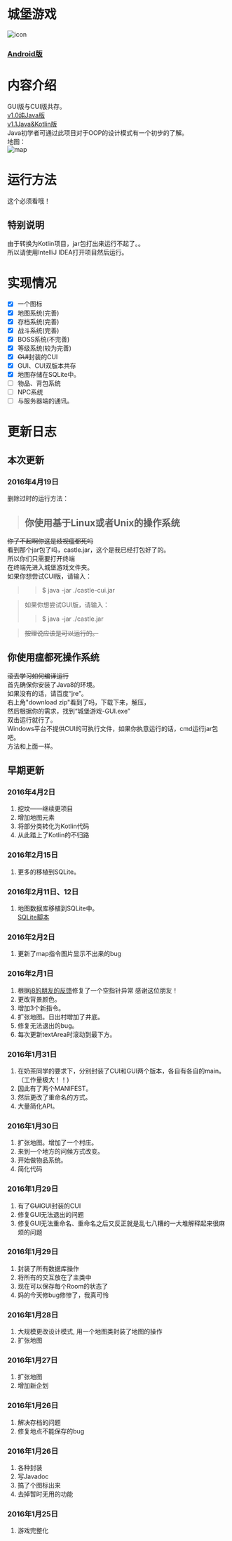 # 城堡游戏
![icon](./drawable/ic_launcher.png)

### [Android版](https://github.com/ice1000/AIAndroid)

# 内容介绍

GUI版与CUI版共存。<br/>
[v1.0纯Java版](https://github.com/ice1000/Castle-game/releases/tag/v1.0)<br/>
[v1.1Java&Kotlin版](https://github.com/ice1000/Castle-game/releases/tag/v1.1)<br/>
Java初学者可通过此项目对于OOP的设计模式有一个初步的了解。<br/>
地图：<br/>
![map](./drawable/map.png)

# 运行方法
这个必须看哦！
## 特别说明
由于转换为Kotlin项目，jar包打出来运行不起了。。<br/>
所以请使用IntelliJ IDEA打开项目然后运行。

# 实现情况
- [X] 一个图标
- [X] 地图系统(完善)
- [X] 存档系统(完善)
- [X] 战斗系统(完善)
- [X] BOSS系统(不完善)
- [X] 等级系统(较为完善)
- [X] ~~GUI~~封装的CUI
- [X] GUI、CUI双版本共存
- [X] 地图存储在SQLite中。
- [ ] 物品、背包系统
- [ ] NPC系统
- [ ] 与服务器端的通讯。

# 更新日志

## 本次更新

### 2016年4月19日
删除过时的运行方法：<br/>
> ## 你使用基于Linux或者Unix的操作系统
~~你了不起啊你这是歧视瘟都死吗~~<br/>
看到那个jar包了吗，castle.jar，这个是我已经打包好了的。<br/>
所以你们只需要打开终端<br/>
在终端先进入城堡游戏文件夹。<br/>
如果你想尝试CUI版，请输入：<br/>
>> $ java -jar ./castle-cui.jar

> 如果你想尝试GUI版，请输入：<br/>
>> $ java -jar ./castle.jar

> ~~按理说应该是可以运行的。~~
## 你使用瘟都死操作系统
~~滚去学习如何编译运行~~<br/>
首先确保你安装了Java8的环境。<br/>
如果没有的话，请百度“jre”。<br/>
右上角"download zip"看到了吗，下载下来，解压，<br/>
然后根据你的需求，找到“城堡游戏-GUI.exe”<br/>
双击运行就行了。<br/>
Windows平台不提供CUI的可执行文件，如果你执意运行的话，cmd运行jar包吧。<br/>
方法和上面一样。

## 早期更新

### 2016年4月2日
1. 挖坟——继续更项目
1. 增加地图元素
1. 将部分类转化为Kotlin代码
1. 从此踏上了Kotlin的不归路

### 2016年2月15日
1. 更多的移植到SQLite。

### 2016年2月11日、12日
1. 地图数据库移植到SQLite中。<br/>
[SQLite脚本](./source/data.sql "这个是直接复制的脚本，用DataGrip搞的")

### 2016年2月2日
1. 更新了map指令图片显示不出来的bug

### 2016年2月1日
1. 根据[j8的朋友的反馈](http://tieba.baidu.com/p/4332888079?pid=83364878659#83364878659 "百度贴吧")修复了一个空指针异常 感谢这位朋友！
1. 更改背景颜色。
1. 增加3个新指令。
1. 扩张地图。日出村增加了井底。
1. 修复无法退出的bug。
1. 每次更新textArea时滚动到最下方。

### 2016年1月31日
1. 在奶茶同学的要求下，分别封装了CUI和GUI两个版本，各自有各自的main。（工作量极大！！)
1. 因此有了两个MANIFEST。
1. 然后更改了重命名的方式。
1. 大量简化API。

### 2016年1月30日
1. 扩张地图。增加了一个村庄。
1. 来到一个地方的问候方式改变。
1. 开始做物品系统。
1. 简化代码

### 2016年1月29日
1. 有了~~GUI~~GUI封装的CUI
1. 修复GUI无法退出的问题
1. 修复GUI无法重命名、重命名之后又反正就是乱七八糟的一大堆解释起来很麻烦的问题

### 2016年1月29日
1. 封装了所有数据库操作
1. 将所有的交互放在了主类中
1. 现在可以保存每个Room的状态了
1. 妈的今天修bug修惨了，我真可怜

### 2016年1月28日
1. 大规模更改设计模式, 用一个地图类封装了地图的操作
1. 扩张地图

### 2016年1月27日
1. 扩张地图
1. 增加新企划

### 2016年1月26日
1. 解决存档的问题
1. 修复地点不能保存的bug

### 2016年1月26日 
1. 各种封装
1. 写Javadoc
1. 搞了个图标出来
1. 去掉暂时无用的功能

### 2016年1月25日
1. 游戏完整化
